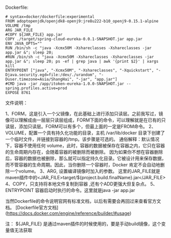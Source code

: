 Dockerfile:
```shell script
# syntax=docker/dockerfile:experimental
FROM adoptopenjdk/openjdk8-openj9:jre8u222-b10_openj9-0.15.1-alpine
VOLUME /tmp
ARG JAR_FILE
#COPY ${JAR_FILE} app.jar
COPY ./target/spring-cloud-eureka-0.0.1-SNAPSHOT.jar app.jar
ENV JAVA_OPTS=""
RUN /bin/sh -c "java -Xcmx50M -Xshareclasses -Xshareclasses -jar app.jar &"; sleep 20;
#RUN /bin/sh -c "java -Xcmx50M -Xshareclasses -Xshareclasses -jar app.jar &"; sleep 20; ps -ef | grep java | awk '{print $2}' | xargs kill
ENTRYPOINT ["java", "-Xcmx50M", "-Xshareclasses", "-Xquickstart", "-Djava.security.egd=file:/dev/./urandom", "-Duser.timezone=Asia/ShangHai", "-jar", "app.jar"]
#CMD java -jar /app/itoken-eureka-1.0.0-SNAPSHOT.jar --spring.profiles.active=prod
EXPOSE 8761
```

文件说明：

1、FORM，这是引入一个父镜像，在此基础上进行添加只读层。之前我写过，镜像可以理解成由一层层只读层组成，FORM下面的命令，可以理解就是在已有的只读层，添加只读层。FORM可以有多个，但最上面的一定是FROM命令。
2、VOLUME，配置一个具有持久化功能的目录，主机 /var/lib/docker 目录下创建了一个临时文件，并链接到容器的/tmp。该步骤是可选的。
通俗解释：默认情况下，容器不使用任何 volume，此时，容器的数据被保存在容器之内，它只在容器的生命周期内存在，会随着容器的被删除而被删除。
因为如果你不想在容器删除后，容器的数据也被删除，那么就可以指定持久化目录。它被设计用来保存数据，而不管容器的生命周期。因此，当你删除一个容器时，Docker 肯定不会自动地删除一个volume。
3、ARG, 设置编译镜像时加入的参数。 这里的JAR_FILE就是maven插件中的<JAR_FILE>target/${project.build.finalName}.jar</JAR_FILE>
4、COPY，只支持将本地文件复制到容器 ,还有个ADD更强大但复杂点。
5、ENTRYPOINT 容器启动时执行的命令。这里就是java -jar app.jar


当然Dockerfile的命令说明官网有标准文档，以后有需要会再回过来查看官方文档。
[Dockerfile官方文档] (https://docs.docker.com/engine/reference/builder/#usage)

注：
${JAR_FILE} 是通过maven插件的时候使用的，要是手动build镜像，这个变量值无法获取